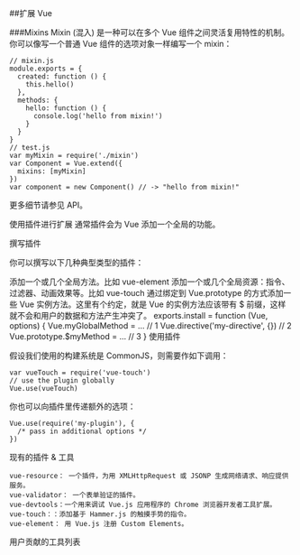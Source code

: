##扩展 Vue

###Mixins
Mixin (混入) 是一种可以在多个 Vue 组件之间灵活复用特性的机制。你可以像写一个普通 Vue 组件的选项对象一样编写一个 mixin：

    // mixin.js
    module.exports = {
      created: function () {
        this.hello()
      },
      methods: {
        hello: function () {
          console.log('hello from mixin!')
        }
      }
    }
    // test.js
    var myMixin = require('./mixin')
    var Component = Vue.extend({
      mixins: [myMixin]
    })
    var component = new Component() // -> "hello from mixin!"
更多细节请参见 API。

使用插件进行扩展
通常插件会为 Vue 添加一个全局的功能。

撰写插件

你可以撰写以下几种典型类型的插件：

添加一个或几个全局方法。比如 vue-element
添加一个或几个全局资源：指令、过滤器、动画效果等。比如 vue-touch
通过绑定到 Vue.prototype 的方式添加一些 Vue 实例方法。这里有个约定，就是 Vue 的实例方法应该带有 $ 前缀，这样就不会和用户的数据和方法产生冲突了。
exports.install = function (Vue, options) {
  Vue.myGlobalMethod = ...          // 1
  Vue.directive('my-directive', {}) // 2
  Vue.prototype.$myMethod = ...     // 3
}
使用插件

假设我们使用的构建系统是 CommonJS，则需要作如下调用：

    var vueTouch = require('vue-touch')
    // use the plugin globally
    Vue.use(vueTouch)
    
你也可以向插件里传递额外的选项：

    Vue.use(require('my-plugin'), {
      /* pass in additional options */
    })
    
现有的插件 & 工具

    vue-resource： 一个插件，为用 XMLHttpRequest 或 JSONP 生成网络请求、响应提供服务。
    vue-validator： 一个表单验证的插件。
    vue-devtools：一个用来调试 Vue.js 应用程序的 Chrome 浏览器开发者工具扩展。
    vue-touch：：添加基于 Hammer.js 的触摸手势的指令。
    vue-element： 用 Vue.js 注册 Custom Elements。
    
用户贡献的工具列表
